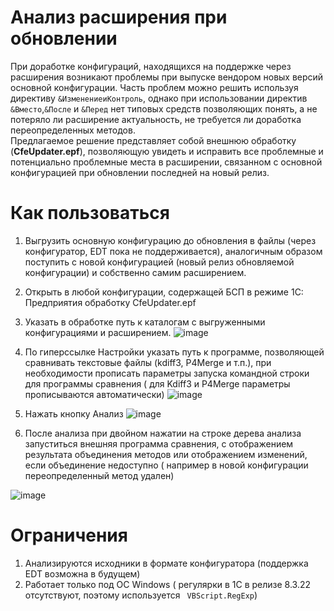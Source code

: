 # Анализ расширения при обновлении
При доработке конфигураций, находящихся на поддержке через расширения возникают проблемы при выпуске вендором новых версий основной конфигурации.
Часть проблем можно решить используя директиву ```&ИзменениеиКонтроль```, однако при использовании директив ```&Вместо```,```&После``` и ```&Перед``` нет типовых средств позволяющих понять, а не потеряло ли расширение актуальность, не требуется ли доработка переопределенных методов.
<br>
Предлагаемое решение представляет собой внешнюю обработку (**CfeUpdater.epf**), позволяющую увидеть и исправить все проблемные и потенциально проблемные места в расширении, связанном с основной конфигурацией при обновлении последней на новый релиз.

# Как пользоваться
1. Выгрузить основную конфигурацию до обновления в файлы (через конфигуратор, EDT пока не поддерживается), аналогичным образом поступить с новой конфигурацией (новый релиз обновляемой конфигурации) и собственно самим расширением.
2. Открыть в любой конфигурации, содержащей БСП в режиме 1С: Предприятия обработку CfeUpdater.epf
3. Указать в обработке путь к каталогам с выгруженными конфигурациями и расширением.
![image](https://user-images.githubusercontent.com/6578710/208846995-cb4e0472-360a-4768-99b4-14aad40945ef.png)

4. По гиперссылке Настройки указать путь к программе, позволяющей сравнивать текстовые файлы (kdiff3, P4Merge и т.п.), при необходимости прописать параметры запуска командной строки для программы сравнения ( для Kdiff3 и P4Merge параметры прописываются автоматически)
![image](https://user-images.githubusercontent.com/6578710/208847707-306bdf86-4c71-4636-9160-6247275701f1.png)
 
 5. Нажать кнопку Анализ
![image](https://user-images.githubusercontent.com/6578710/208848197-26a82ce1-b348-4c1c-8950-f42cfc8bd07a.png)

 
 6. После анализа при двойном нажатии на строке дерева анализа запуститься внешняя программа сравнения, с отображением результата объединения методов или отображением изменений, если объединение недоступно ( например в новой конфигурации переопределенный метод удален)
 
![image](https://user-images.githubusercontent.com/6578710/208848342-99a0b966-c9e9-4ef5-95a1-09f07d40c29d.png)

# Ограничения
1. Анализируются исходники в формате конфигуратора (поддержка EDT возможна в будущем)
2. Работает только под ОС Windows ( регулярки в 1С в релизе 8.3.22 отсутствуют, поэтому используется ``` VBScript.RegExp```)
